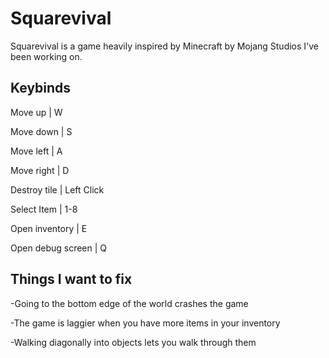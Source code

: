 # Squarevival
Squarevival is a game heavily inspired by Minecraft by Mojang Studios I've been working on.

## Keybinds
Move up                 | W

Move down               | S

Move left               | A

Move right              | D

Destroy tile            | Left Click

Select Item             | 1-8

Open inventory          | E

Open debug screen       | Q

## Things I want to fix
-Going to the bottom edge of the world crashes the game

-The game is laggier when you have more items in your inventory

-Walking diagonally into objects lets you walk through them
